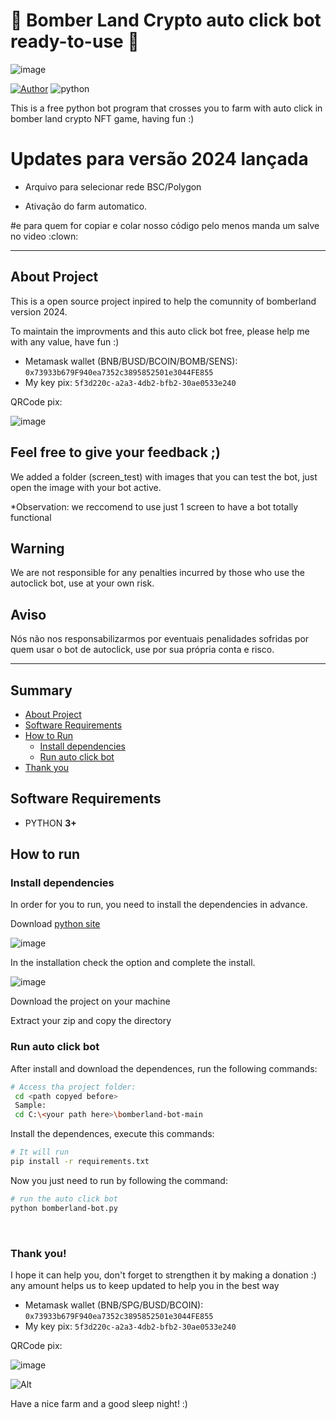 # 🚀 Bomber Land Crypto auto click bot ready-to-use 🚀

![image](https://github.com/cryptotwinsbr/bomberland-bot/assets/26221704/b66ad7c3-9c25-4f03-bedc-3499ea860f0a)


[![Author](https://img.shields.io/badge/author-cryptotwins-blue)]() ![python](https://img.shields.io/badge/python-%5E%203-green) 

This is a free python bot program that crosses you to farm with auto click in bomber land crypto NFT game, having fun :)


# Updates para versão 2024 lançada

- Arquivo para selecionar rede BSC/Polygon

- Ativação do farm automatico.


#e para quem for copiar e colar nosso código pelo menos manda um salve no video :clown: 


---
## About Project


This is a open source project inpired to help the comunnity of bomberland version 2024.

To maintain the improvments and this auto click bot free, please help me with any value, have fun :)

- Metamask wallet (BNB/BUSD/BCOIN/BOMB/SENS):  `0x73933b679F940ea7352c3895852501e3044FE855`
- My key pix: `5f3d220c-a2a3-4db2-bfb2-30ae0533e240`

QRCode pix:

![image](https://user-images.githubusercontent.com/98666682/151678042-ad125099-297c-4c5d-a5f3-92b083733b55.png)


Feel free to give your feedback ;)
---
We added a folder (screen_test) with images that you can test the bot, just open the image with your bot active.

*Observation: we reccomend to use just 1 screen to have a bot totally functional

## Warning

We are not responsible for any penalties incurred by those who use the autoclick bot, use at your own risk.

## Aviso 

Nós não nos responsabilizarmos por eventuais penalidades sofridas por quem usar o bot de autoclick, use por sua própria conta e risco.

---
## Summary

<!--ts-->

- [About Project](#about-project)
- [Software Requirements](#software-requirements)
- [How to Run](#how-to-run)
  - [Install dependencies](#install-dependencies)
  - [Run auto click bot](#run-auto-click-bot)
- [Thank you](#thank-you)
  <!--te-->
  </br>


## Software Requirements

- PYTHON **3+**
  </br>


## How to run

### Install dependencies

In order for you to run, you need to install the dependencies in advance. 

Download [python site](https://www.python.org/downloads/) 

![image](https://user-images.githubusercontent.com/98666682/151677437-87fea683-60dd-495a-a2e4-4ec28bb7a04c.png)

In the installation check the option and complete the install.

![image](https://user-images.githubusercontent.com/98666682/151677529-96ed2731-3ac9-412c-bd7f-9b629cee8ebb.png)


Download the project on your machine

Extract your zip and copy the directory


### Run auto click bot

After install and download the dependences, run the following commands:


```bash
# Access tha project folder:
 cd <path copyed before> 
 Sample:
 cd C:\<your path here>\bomberland-bot-main
```


Install the dependences, execute this commands:

````bash
# It will run
pip install -r requirements.txt
````

Now you just need to run by following the command:

````bash
# run the auto click bot
python bomberland-bot.py
````


</br>

### Thank you! 

I hope it can help you, don't forget to strengthen it by making a donation :) any amount helps us to keep updated to help you in the best way

- Metamask wallet (BNB/SPG/BUSD/BCOIN):  `0x73933b679F940ea7352c3895852501e3044FE855`
- My key pix: `5f3d220c-a2a3-4db2-bfb2-30ae0533e240`

QRCode pix:

![image](https://user-images.githubusercontent.com/98666682/151678042-ad125099-297c-4c5d-a5f3-92b083733b55.png)

![Alt](https://repobeats.axiom.co/api/embed/ddb8ac3538f8d752e9da228f87583fcf646d93be.svg "Repobeats analytics image")


Have a nice farm and a good sleep night! :)

</br>
</br>
